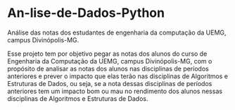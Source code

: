 # An-lise-de-Dados-Python
Análise das notas dos estudantes de engenharia da computação da UEMG, campus Divinópolis-MG.

Esse projeto tem por objetivo pegar as notas dos alunos do curso de Engenharia da Computação da UEMG, 
campus Divinópolis-MG, com o propósito de analisar as notas dos alunos nas disciplinas de períodos anteriores
e prever o impacto que elas terão nas disciplinas de Algoritmos e Estruturas de Dados, ou seja, se a nota dessas disciplinas
de períodos anteriores tem um impacto bom ou mau no rendimento dos alunos nessas disciplinas  de Algoritmos e Estruturas de Dados.
